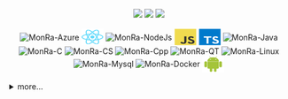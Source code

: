 <!--Hello
<h2><img src="https://emojis.slackmojis.com/emojis/images/1531849430/4246/blob-sunglasses.gif?1531849430" width="30"/> Hi 👋 , I'm MonRá! <img src="https://media.giphy.com/media/12oufCB0MyZ1Go/giphy.gif" width="50"></h2>
-->

<div>
  </p>
  <div align="center">
   <a href="https://www.facebook.com/ramon.chaib" target="_blank"><img src="https://img.shields.io/badge/-Facebook-%230077B5?style=for-the-badge&logo=facebook&logoColor=white" target="_blank"></a> 
  <a href="https://www.instagram.com/monrapps/" target="_blank"><img src="https://img.shields.io/badge/-Instagram-%23E4405F?style=for-the-badge&logo=instagram&logoColor=white" target="_blank"></a>
  <a href="https://www.linkedin.com/in/ramon-chaib-27007635/" target="_blank"><img src="https://img.shields.io/badge/-LinkedIn-%230077B5?style=for-the-badge&logo=linkedin&logoColor=white" target="_blank"></a>   
</div>
  
 <div style="display: inline_block" align="center"><br>
  <img align="center" alt="MonRa-Azure" height="30" width="40" src="https://cdn.jsdelivr.net/gh/devicons/devicon/icons/azure/azure-original.svg">
  <img align="center" alt="MonRa-React" height="30" width="40" src="https://raw.githubusercontent.com/devicons/devicon/master/icons/react/react-original.svg">
  <img align="center" alt="MonRa-NodeJs" height="30" width="40" src="https://cdn.jsdelivr.net/gh/devicons/devicon/icons/nodejs/nodejs-original.svg">
  <img align="center" alt="MonRa-Js" height="30" width="40" src="https://raw.githubusercontent.com/devicons/devicon/master/icons/javascript/javascript-original.svg">     <img align="center" alt="MonRa-Ts" height="30" width="40" src="https://raw.githubusercontent.com/devicons/devicon/master/icons/typescript/typescript-original.svg">
  <img align="center" alt="MonRa-Java" height="30" width="40" src="https://cdn.jsdelivr.net/gh/devicons/devicon/icons/java/java-original.svg">
  <img align="center" alt="MonRa-C" height="30" width="40" src="https://cdn.jsdelivr.net/gh/devicons/devicon/icons/c/c-original.svg">
  <img align="center" alt="MonRa-CS" height="30" width="40" src="https://cdn.jsdelivr.net/gh/devicons/devicon/icons/csharp/csharp-original.svg">
  <img align="center" alt="MonRa-Cpp" height="30" width="40" src="https://cdn.jsdelivr.net/gh/devicons/devicon/icons/cplusplus/cplusplus-original.svg">
  <img align="center" alt="MonRa-QT" height="30" width="40" src="https://cdn.jsdelivr.net/gh/devicons/devicon/icons/qt/qt-original.svg">
  <img align="center" alt="MonRa-Linux" height="30" width="40" src="https://cdn.jsdelivr.net/gh/devicons/devicon/icons/linux/linux-original.svg">
  <img align="center" alt="MonRa-Mysql" height="30" width="40" src="https://cdn.jsdelivr.net/gh/devicons/devicon/icons/mysql/mysql-original.svg">
  <img align="center" alt="MonRa-Docker" height="30" width="40" src="https://cdn.jsdelivr.net/gh/devicons/devicon/icons/docker/docker-original.svg">  
  <img align="center" alt="MonRa-Android" height="30" width="40" src="https://github.com/devicons/devicon/blob/master/icons/android/android-original.svg">
  
</div>
</a>

</br>
<!--
[![github activity graph](https://activity-graph.herokuapp.com/graph?username=monrapps&theme=chartreuse-dark)](https://github.com/monrapps/)
-->
<div>
<details>
      <summary>more...</summary>
      
<!--
### <img src="https://media.giphy.com/media/VgCDAzcKvsR6OM0uWg/giphy.gif" width="50"> A little more about me...  

```javascript
const monra = {
    pronouns: "He" | "Him",
    code: ["any"],
    askMeAbout: ["any"],
    technologies: {
        backEnd: {
            js: ["any"],
        },
        mobileApp: {
            native: ["Android Development"]
        },
        devOps: ["AWS", "Docker🐳", "Route53", "Nginx"],
        databases: ["mongo", "MySql", "sqlite"],
        misc: ["Firebase", "Socket.IO", "selenium", "open-cv", "php", "SuiteApp"]
    },
    architecture: ["Serverless Architecture", "Progressive web applications", "Single page applications"],
    currentFocus: "Building Robots to ease opertations",
    funFact: "There are two ways to write error-free programs; only the third one works"
};
```
-->

---
<!--START_SECTION:waka-->
![Code Time](http://img.shields.io/badge/Code%20Time-1%2C022%20hrs%2044%20mins-blue)

![Profile Views](http://img.shields.io/badge/Profile%20Views-1-blue)

![Lines of code](https://img.shields.io/badge/From%20Hello%20World%20I%27ve%20Written-3.1%20million%20lines%20of%20code-blue)

**🐱 My GitHub Data** 

> 📦 47.4 kB Used in GitHub's Storage 
 > 
> 🏆 2,688 Contributions in the Year 2024
 > 
> 🚫 Not Opted to Hire
 > 
> 📜 24 Public Repositories 
 > 
> 🔑 19 Private Repositories 
 > 
**I'm an Early 🐤** 

```text
🌞 Morning                8412 commits        █████████░░░░░░░░░░░░░░░░   35.05 % 
🌆 Daytime                11016 commits       ███████████░░░░░░░░░░░░░░   45.89 % 
🌃 Evening                3767 commits        ████░░░░░░░░░░░░░░░░░░░░░   15.69 % 
🌙 Night                  808 commits         █░░░░░░░░░░░░░░░░░░░░░░░░   03.37 % 
```
📅 **I'm Most Productive on Thursday** 

```text
Monday                   4438 commits        █████░░░░░░░░░░░░░░░░░░░░   18.49 % 
Tuesday                  4425 commits        █████░░░░░░░░░░░░░░░░░░░░   18.44 % 
Wednesday                4558 commits        █████░░░░░░░░░░░░░░░░░░░░   18.99 % 
Thursday                 5113 commits        █████░░░░░░░░░░░░░░░░░░░░   21.30 % 
Friday                   3232 commits        ███░░░░░░░░░░░░░░░░░░░░░░   13.46 % 
Saturday                 1288 commits        █░░░░░░░░░░░░░░░░░░░░░░░░   05.37 % 
Sunday                   949 commits         █░░░░░░░░░░░░░░░░░░░░░░░░   03.95 % 
```


📊 **This Week I Spent My Time On** 

```text
🕑︎ Time Zone: America/Sao_Paulo

💬 Programming Languages: 
C++                      15 hrs 56 mins      ██████████████████░░░░░░░   70.19 % 
Python                   2 hrs 18 mins       ███░░░░░░░░░░░░░░░░░░░░░░   10.12 % 
C                        1 hr 39 mins        ██░░░░░░░░░░░░░░░░░░░░░░░   07.32 % 
Bash                     51 mins             █░░░░░░░░░░░░░░░░░░░░░░░░   03.80 % 
INI                      45 mins             █░░░░░░░░░░░░░░░░░░░░░░░░   03.36 % 

🔥 Editors: 
VS Code                  22 hrs 43 mins      █████████████████████████   100.00 % 

🐱‍💻 Projects: 
fw_tal_platformio        18 hrs 51 mins      █████████████████████░░░░   82.97 % 
fakommit                 3 hrs 11 mins       ████░░░░░░░░░░░░░░░░░░░░░   14.05 % 
Markdown                 17 mins             ░░░░░░░░░░░░░░░░░░░░░░░░░   01.28 % 
Unknown Project          14 mins             ░░░░░░░░░░░░░░░░░░░░░░░░░   01.03 % 
wlm-infra                8 mins              ░░░░░░░░░░░░░░░░░░░░░░░░░   00.66 % 

💻 Operating System: 
Windows                  19 hrs 24 mins      █████████████████████░░░░   85.42 % 
WSL                      3 hrs 18 mins       ████░░░░░░░░░░░░░░░░░░░░░   14.58 % 
```

**I Mostly Code in C** 

```text
C                        14 repos            █████░░░░░░░░░░░░░░░░░░░░   20.59 % 
JavaScript               7 repos             ███░░░░░░░░░░░░░░░░░░░░░░   10.29 % 
TypeScript               6 repos             ██░░░░░░░░░░░░░░░░░░░░░░░   08.82 % 
HTML                     5 repos             ██░░░░░░░░░░░░░░░░░░░░░░░   07.35 % 
Python                   4 repos             █░░░░░░░░░░░░░░░░░░░░░░░░   05.88 % 
```



**Timeline**

![Lines of Code chart](https://raw.githubusercontent.com/monrapps/monrapps/master/assets/bar_graph.png)


 Last Updated on 28/12/2024 14:21:51 UTC
<!--END_SECTION:waka-->
